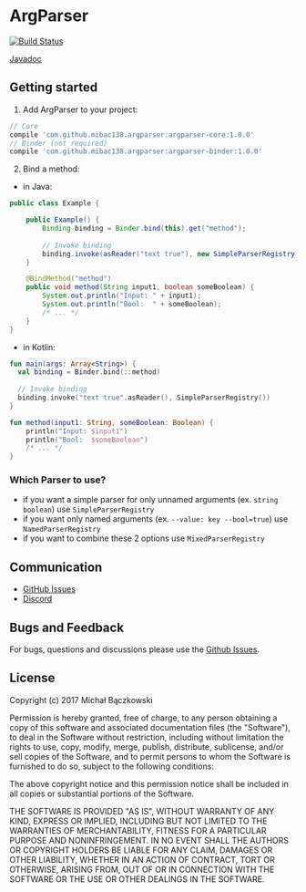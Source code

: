# ArgParser

[![Build Status](https://travis-ci.org/mibac138/ArgParser.svg?branch=master)](https://travis-ci.org/mibac138/ArgParser) 

[Javadoc](https://mibac138.github.io/ArgParser/)
## Getting started

1. Add ArgParser to your project:
```groovy
// Core
compile 'com.github.mibac138.argparser:argparser-core:1.0.0'
// Binder (not required)
compile 'com.github.mibac138.argparser:argparser-binder:1.0.0'
```

2. Bind a method:
- in Java:
```java
public class Example {

    public Example() {
    	Binding binding = Binder.bind(this).get("method");
    	
    	// Invoke binding
    	binding.invoke(asReader("text true"), new SimpleParserRegistry());
    }

    @BindMethod("method")
    public void method(String input1, boolean someBoolean) {
    	System.out.println("Input: " + input1);
    	System.out.println("Bool:  " + someBoolean);
        /* ... */
    }
}
```
- in Kotlin:
```kotlin
fun main(args: Array<String>) {
  val binding = Binder.bind(::method)
  
  // Invoke binding
  binding.invoke("text true".asReader(), SimpleParserRegistry())
}

fun method(input1: String, someBoolean: Boolean) {
    println("Input: $input1")
    println("Bool:  $someBoolean")
    /* ... */
}
```

### Which Parser to use?
- if you want a simple parser for only unnamed arguments (ex. `string boolean`) use `SimpleParserRegistry`
- if you want only named arguments (ex. `--value: key --bool=true`) use `NamedParserRegistry`
- if you want to combine these 2 options use `MixedParserRegistry`


## Communication

- [GitHub Issues](https://github.com/mibac138/ArgParser/issues)
- [Discord](https://discord.gg/9wxjQuv)

## Bugs and Feedback

For bugs, questions and discussions please use the [Github Issues](https://github.com/mibac138/ArgParser/issues).

 
## License

Copyright (c) 2017 Michał Bączkowski

Permission is hereby granted, free of charge, to any person obtaining a copy
of this software and associated documentation files (the "Software"), to deal
in the Software without restriction, including without limitation the rights
to use, copy, modify, merge, publish, distribute, sublicense, and/or sell
copies of the Software, and to permit persons to whom the Software is
furnished to do so, subject to the following conditions:

The above copyright notice and this permission notice shall be included in all
copies or substantial portions of the Software.

THE SOFTWARE IS PROVIDED "AS IS", WITHOUT WARRANTY OF ANY KIND, EXPRESS OR
IMPLIED, INCLUDING BUT NOT LIMITED TO THE WARRANTIES OF MERCHANTABILITY,
FITNESS FOR A PARTICULAR PURPOSE AND NONINFRINGEMENT. IN NO EVENT SHALL THE
AUTHORS OR COPYRIGHT HOLDERS BE LIABLE FOR ANY CLAIM, DAMAGES OR OTHER
LIABILITY, WHETHER IN AN ACTION OF CONTRACT, TORT OR OTHERWISE, ARISING FROM,
OUT OF OR IN CONNECTION WITH THE SOFTWARE OR THE USE OR OTHER DEALINGS IN THE
SOFTWARE.